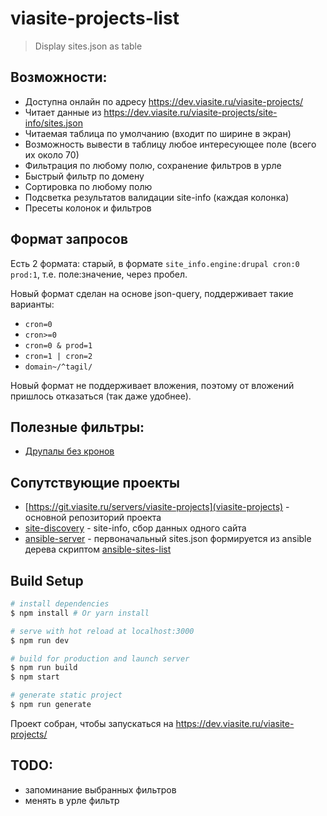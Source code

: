 # viasite-projects-list

> Display sites.json as table

## Возможности:
- Доступна онлайн по адресу https://dev.viasite.ru/viasite-projects/
- Читает данные из https://dev.viasite.ru/viasite-projects/site-info/sites.json
- Читаемая таблица по умолчанию (входит по ширине в экран)
- Возможность вывести в таблицу любое интересующее поле (всего их около 70)
- Фильтрация по любому полю, сохранение фильтров в урле
- Быстрый фильтр по домену
- Сортировка по любому полю
- Подсветка результатов валидации site-info (каждая колонка)
- Пресеты колонок и фильтров

## Формат запросов
Есть 2 формата: старый, в формате `site_info.engine:drupal cron:0 prod:1`, т.е. поле:значение, через пробел.

Новый формат сделан на основе json-query, поддерживает такие варианты:

- `cron=0`
- `cron>=0`
- `cron=0 & prod=1`
- `cron=1 | cron=2`
- `domain~/^tagil/`

Новый формат не поддерживает вложения, поэтому от вложений пришлось отказаться (так даже удобнее).

## Полезные фильтры:
- [Друпалы без кронов](https://dev.viasite.ru/viasite-projects/?q=site_info.engine%3Adrupal%20site_info.cron%3A0%20prod%3A1)



## Сопутствующие проекты
- [https://git.viasite.ru/servers/viasite-projects](viasite-projects) - основной репозиторий проекта
- [site-discovery](https://github.com/viasite/site-discovery) - site-info, сбор данных одного сайта
- [ansible-server](https://git.viasite.ru/ansible/ansible-server) - первоначальный sites.json формируется из ansible дерева скриптом [ansible-sites-list](https://git.viasite.ru/ansible/ansible-server/blob/master/scripts/ansible-sites-list)


## Build Setup

``` bash
# install dependencies
$ npm install # Or yarn install

# serve with hot reload at localhost:3000
$ npm run dev

# build for production and launch server
$ npm run build
$ npm start

# generate static project
$ npm run generate
```

Проект собран, чтобы запускаться на https://dev.viasite.ru/viasite-projects/

## TODO:
- запоминание выбранных фильтров
- менять в урле фильтр
